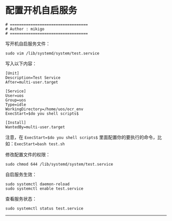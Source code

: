 # 配置开机自启服务

```shell
# ==================================
# Author : mikigo
# ==================================
```


写开机自启服务文件：

```shell
sudo vim /lib/systemd/system/test.service
```

写入以下内容：

```shell
[Unit]
Description=Test Service
After=multi-user.target

[Service]
User=uos
Group=uos
Type=idle
WorkingDirectory=/home/uos/ocr_env
ExecStart=$do you shell scripts$

[Install]
WantedBy=multi-user.target
```

注意，在 `ExecStart=$do you shell scripts$` 里面配置你的要执行的命令，比如：`ExecStart=bash test.sh`

修改配置文件的权限：

```shell
sudo chmod 644 /lib/systemd/system/test.service
```

自启服务生效：

```shell
sudo systemctl daemon-reload
sudo systemctl enable test.service
```

查看服务状态：

```shell
sudo systemctl status test.service
```

--------------------------------
